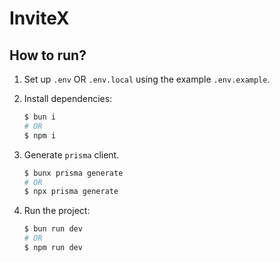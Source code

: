 # InviteX

## How to run?

1. Set up `.env` OR `.env.local` using the example `.env.example`.
2. Install dependencies:

    ```bash
    $ bun i
    # OR
    $ npm i
    ```

3. Generate `prisma` client.

    ```bash
    $ bunx prisma generate
    # OR
    $ npx prisma generate
    ```

4. Run the project:

    ```bash
    $ bun run dev
    # OR
    $ npm run dev
    ```
